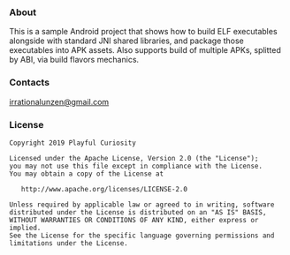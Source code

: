### About

This is a sample Android project that shows how to build ELF executables alongside with standard
JNI shared libraries, and package those executables into APK assets. Also supports build of multiple
APKs, splitted by ABI, via build flavors mechanics.

### Contacts

irrationalunzen@gmail.com

### License

    Copyright 2019 Playful Curiosity

    Licensed under the Apache License, Version 2.0 (the "License");
    you may not use this file except in compliance with the License.
    You may obtain a copy of the License at

       http://www.apache.org/licenses/LICENSE-2.0

    Unless required by applicable law or agreed to in writing, software
    distributed under the License is distributed on an "AS IS" BASIS,
    WITHOUT WARRANTIES OR CONDITIONS OF ANY KIND, either express or implied.
    See the License for the specific language governing permissions and
    limitations under the License.